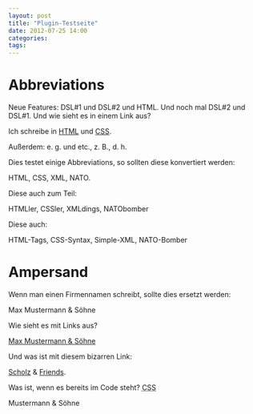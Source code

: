 ```yaml
---
layout: post
title: "Plugin-Testseite"
date: 2012-07-25 14:00
categories: 
tags: 
---
```


# Abbreviations

Neue Features: DSL#1 und DSL#2 und HTML. Und noch mal DSL#2 und DSL#1. Und wie sieht es in einem Link aus?

Ich schreibe in [HTML](http://www.google.de/webhp?sourceid=chrome-instant&ie=UTF-8#q=test&hl=de "HTML-Userguide") und [CSS](http://www.google.de/webhp?sourceid=chrome-instant&ie=UTF-8#q=test&hl=de "Guide über CSS").

Außerdem: e.&nbsp;g. und etc., z.&nbsp;B., d.&nbsp;h.

Dies testet einige Abbreviations, so sollten diese konvertiert werden:

HTML, CSS, XML, NATO.

Diese auch zum Teil:

HTMLler, CSSler, XMLdings, NATObomber

Diese auch:

HTML-Tags, CSS-Syntax, Simple-XML, NATO-Bomber

# Ampersand

Wenn man einen Firmennamen schreibt, sollte dies ersetzt werden:

Max Mustermann & Söhne

Wie sieht es mit Links aus?

[Max Mustermann & Söhne](http://www.google.de/webhp?sourceid=chrome-instant&ie=UTF-8#q=test&hl=de "Max Mustermann & Söhne")

Und was ist mit diesem bizarren Link:

[Scholz](http://www.google.de/webhp?sourceid=chrome-instant&ie=UTF-8#q=test&hl=de) & [Friends](http://www.google.de/webhp?sourceid=chrome-instant&ie=UTF-8#q=test&hl=de).

Was ist, wenn es bereits im Code steht? <abbr title="Cascarding Style Sheets">CSS</abbr>

Mustermann <span class="amp">&amp;</span> Söhne